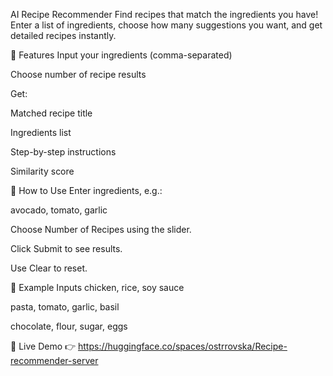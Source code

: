 AI Recipe Recommender
Find recipes that match the ingredients you have! Enter a list of ingredients, choose how many suggestions you want, and get detailed recipes instantly.

🌟 Features
Input your ingredients (comma-separated)

Choose number of recipe results

Get:

Matched recipe title

Ingredients list

Step-by-step instructions

Similarity score

🚀 How to Use
Enter ingredients, e.g.:

avocado, tomato, garlic

Choose Number of Recipes using the slider.

Click Submit to see results.

Use Clear to reset.

🧪 Example Inputs
chicken, rice, soy sauce

pasta, tomato, garlic, basil

chocolate, flour, sugar, eggs

📌 Live Demo
👉 https://huggingface.co/spaces/ostrrovska/Recipe-recommender-server

